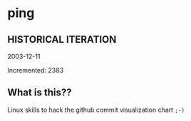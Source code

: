 # ping

## HISTORICAL ITERATION
2003-12-11

Incremented: 2383

## What is this?? 
Linux skills to hack the github commit visualization chart `;-)`
